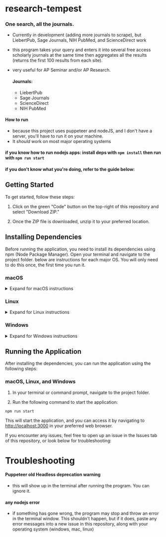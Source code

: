 # research-tempest
### One search, all the journals.
- Currently in development (adding more journals to scrape), but LiebertPub, Sage Journals, NIH PubMed, and ScienceDirect work
- this program takes your query and enters it into several free access scholarly journals at the same time then aggregates all the results (returns the first 100 results from each site).
- very useful for AP Seminar and/or AP Research.


  #### Journals:
  - LiebertPub
  - Sage Journals
  - ScienceDirect
  - NIH PubMed
    
#### How to run
- because this project uses puppeteer and nodeJS, and I don't have a server, you'll have to run it on your machine.
- It *should* work on most major operating systems

#### if you know how to run nodejs apps: install deps with `npm install` then run with `npm run start`
#### if you don't know what you're doing, refer to the guide below:

## Getting Started

To get started, follow these steps:

1. Click on the green "Code" button on the top-right of this repository and select "Download ZIP."

2. Once the ZIP file is downloaded, unzip it to your preferred location.

## Installing Dependencies

Before running the application, you need to install its dependencies using npm (Node Package Manager). Open your terminal and navigate to the project folder. below are instructions for each major OS. You will only need to do this once, the first time you run it.

### macOS

<details>
<summary>Expand for macOS instructions</summary>

1. Open Terminal.

2. Navigate to the project folder using the `cd` command, e.g., `cd path/to/your/project`.

3. Run the following command to install dependencies:
```
npm install
```
</details>

### Linux

<details>
<summary>Expand for Linux instructions</summary>

1. Open your terminal.

2. Navigate to the project folder using the `cd` command, e.g., `cd path/to/your/project`.

3. Run the following command to install dependencies:
```
npm install
```
</details>

### Windows

<details>
<summary>Expand for Windows instructions</summary>

1. Open Command Prompt or PowerShell.

2. Navigate to the project folder using the `cd` command, e.g., `cd path\to\your\project`.

3. Run the following command to install dependencies:
```
npm install
```
</details>

## Running the Application

After installing the dependencies, you can run the application using the following steps:

### macOS, Linux, and Windows

1. In your terminal or command prompt, navigate to the project folder.

2. Run the following command to start the application:
```
npm run start
```

This will start the application, and you can access it by navigating to [http://localhost:3000](http://localhost:3000) in your preferred web browser.

If you encounter any issues, feel free to open up an issue in the Issues tab of this repository, or look below for troubleshooting:

# Troubleshooting
#### Puppeteer old Headless deprecation warning
- this will show up in the terminal after running the program. You can ignore it.
#### any nodejs error
- if something has gone wrong, the program may stop and throw an error in the terminal window. This shouldn't happen, but if it does, paste any error messages into a new issue in this repository, along with your operating system (windows, mac, linux)
